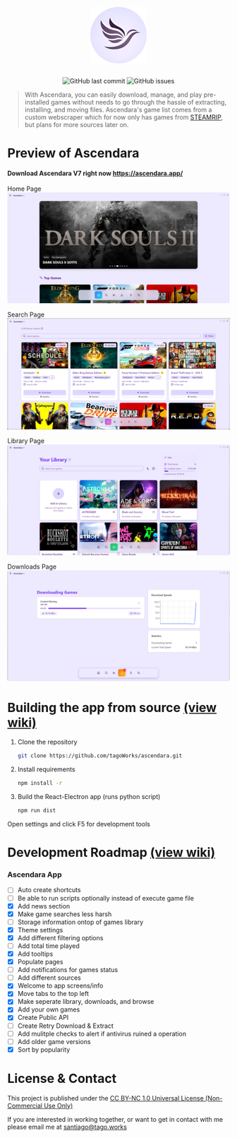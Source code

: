<div align="center">
    </a>
    <br />
    <img align="center" width="128" height="128" src="./public/icon.png">
    <br />
    <br />
    
    
   ![GitHub last commit](https://img.shields.io/github/last-commit/tagoWorks/ascendara)
   ![GitHub issues](https://img.shields.io/github/issues-raw/tagoWorks/ascendara)
   
</div>

> With Ascendara, you can easily download, manage, and play pre-installed games without needs to go through the hassle of extracting, installing, and moving files. Ascendara's game list comes from a custom webscraper which for now only has games from [STEAMRIP](https://steamrip.com/), but plans for more sources later on.


# Preview of Ascendara

#### Download Ascendara V7 right now https://ascendara.app/

Home Page
![(home)](./readme/home.png)

Search Page
![(search)](./readme/search.png)

Library Page
![(library)](./readme/library.png)

Downloads Page
![(downloads)](./readme/downloads.png)


# Building the app from source [(view wiki)](https://github.com/tagoWorks/ascendara/wiki/Running-as-a-Developer)

1. Clone the repository
    ```sh
    git clone https://github.com/tagoWorks/ascendara.git
    ```

2. Install requirements
    ```sh
    npm install -r
    ```
    
3. Build the React-Electron app (runs python script)
    ```sh
    npm run dist
    ```
Open settings and click F5 for development tools

# Development Roadmap [(view wiki)](https://github.com/tagoWorks/ascendara/wiki/Contributing#development-roadmap)

### Ascendara App
- [ ] Auto create shortcuts
- [ ] Be able to run scripts optionally instead of execute game file
- [x] Add news section
- [x] Make game searches less harsh
- [ ] Storage information ontop of games library
- [x] Theme settings
- [x] Add different filtering options
- [ ] Add total time played
- [x] Add tooltips
- [x] Populate pages
- [ ] Add notifications for games status
- [ ] Add different sources
- [x] Welcome to app screens/info
- [x] Move tabs to the top left
- [x] Make seperate library, downloads, and browse
- [x] Add your own games
- [x] Create Public API
- [ ] Create Retry Download & Extract
- [ ] Add mulitple checks to alert if antivirus ruined a operation
- [ ] Add older game versions
- [x] Sort by popularity

# License & Contact 
This project is published under the [CC BY-NC 1.0 Universal License (Non-Commercial Use Only)](./LICENSE)

If you are interested in working together, or want to get in contact with me please email me at santiago@tago.works
